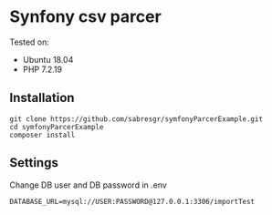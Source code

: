 # Synfony csv parcer

Tested on:
- Ubuntu 18.04
- PHP 7.2.19


## Installation

```
git clone https://github.com/sabresgr/symfonyParcerExample.git
cd symfonyParcerExample
composer install
```

## Settings
 Change DB user and DB password in .env
```
DATABASE_URL=mysql://USER:PASSWORD@127.0.0.1:3306/importTest
```

